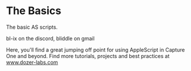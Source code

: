 # The Basics
The basic AS scripts.

bl-ix on the discord, bliddle on gmail

Here, you'll find a great jumping off point for using AppleScript in Capture One and beyond. Find more tutorials, projects and best practices at www.dozer-labs.com
